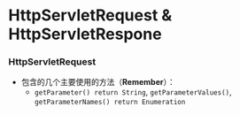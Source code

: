 # HttpServletRequest & HttpServletRespone
### HttpServletRequest
- 包含的几个主要使用的方法（**Remember**）：
  -  `getParameter() return String`, `getParameterValues()`, `getParameterNames() return Enumeration`